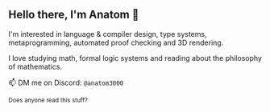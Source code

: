 <h2>Hello there, I'm Anatom 🌸</h2>

I'm interested in language & compiler design, type systems, metaprogramming, automated proof checking and 3D rendering.

I love studying math, formal logic systems and reading about the philosophy of mathematics.

📫 DM me on Discord: `@anatom3000`

<sub>Does anyone read this stuff?</sub>
